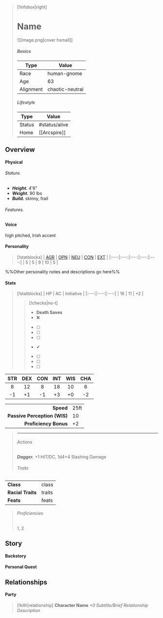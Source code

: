 > [!infobox|right]
> # Name
> ![[Image.png|cover hsmall]]
> 
> ##### Basics
> | Type | Value |
> | ---- | ---- |
> | Race | human-gnome |
> | Age | 63 |
> | Alignment | chaotic-neutral |
> 
> ##### Lifestyle
> | Type | Value |
> | ---- | ---- |
> | Status | #status/alive  |
> | Home | [[Arcspire]] |

## Overview
#### Physical
###### Stature.
- ***Height.*** 4'6"
- ***Weight.*** 90 lbs
- ***Build.*** skinny, frail

###### Features.

#### Voice
high pitched, Irish accent

#### Personality
> [!statblocks]
> | [AGR](https://www.psychologytoday.com/ca/basics/agreeableness) | [OPN](https://www.psychologytoday.com/ca/basics/openness) | [NEU](https://www.psychologytoday.com/ca/basics/neuroticism) | [CON](https://www.psychologytoday.com/ca/basics/conscientiousness) | [EXT](https://www.psychologytoday.com/ca/basics/extroversion) |
|:---:|:---:|:---:|:---:|:---:|
| 5 | 5 | 9 | 10 | 5 |

%%Other personality notes and descriptions go here%%
#### Stats
> [!statblocks]
| HP | AC | Initiative |
|:---:|:---:|:---:|
| 16 | 11 | +2 |
>> [!checks|no-t] 
>> - **Death Saves**
>>	- ❌
>>	- [ ] 
>>	- [ ] 
>>	- [ ] 
>>	- ✔
>>	- [ ] 
>>	- [ ] 
>>	- [ ] 
>>
>
| STR | DEX | CON | INT | WIS | CHA |
|:---:|:---:|:---:|:---:|:---:|:---:|
| 8 | 12 | 8 | 18 | 10 | 6 |
| -1 | +1 | -1 | +3 | +0 | -2 | **Mod** |
> 
|  |  |
| ---:|:--- |
| **Speed** | 25ft |
| **Passive Perception (WIS)** | 10 |
| **Proficiency Bonus** | +2 |
>
> ---
> 
> ###### Actions
> ***Dagger.*** +1 HIT/DC, 1d4+4 Slashing Damage
> 
> ###### Traits
| | |
| --- | --- |
| **Class** | class |
| **Racial Traits** |traits |
| **Feats** | feats |
>
> ###### Proficiencies
> 1, 2

## Story
#### Backstory
#### Personal Quest

## Relationships
#### Party
> [!kith|relationship] **Character Name** _+0 Subtitle/Brief Relationship Description_